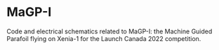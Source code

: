 # MaGP-I
Code and electrical schematics related to MaGP-I: the Machine Guided Parafoil flying on Xenia-1 for the Launch Canada 2022 competition. 
